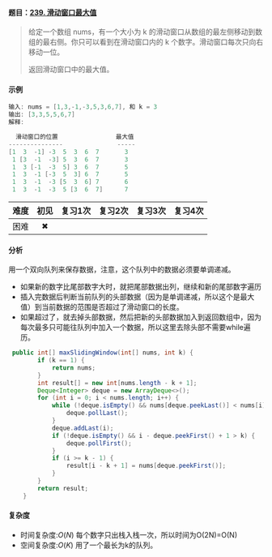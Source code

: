 #### 题目：[239. 滑动窗口最大值](https://leetcode-cn.com/problems/sliding-window-maximum/)

> 给定一个数组 nums，有一个大小为 k 的滑动窗口从数组的最左侧移动到数组的最右侧。你只可以看到在滑动窗口内的 k 个数字。滑动窗口每次只向右移动一位。
>
> 返回滑动窗口中的最大值。
>

#### 示例

```java
输入: nums = [1,3,-1,-3,5,3,6,7], 和 k = 3
输出: [3,3,5,5,6,7] 
解释: 

  滑动窗口的位置                最大值
---------------               -----
[1  3  -1] -3  5  3  6  7       3
 1 [3  -1  -3] 5  3  6  7       3
 1  3 [-1  -3  5] 3  6  7       5
 1  3  -1 [-3  5  3] 6  7       5
 1  3  -1  -3 [5  3  6] 7       6
 1  3  -1  -3  5 [3  6  7]      7
```

| 难度 | 初见 | 复习1次 | 复习2次 | 复习3次 | 复习4次 |
| :--: | :--: | :-----: | :-----: | :-----: | :-----: |
| 困难 |  ✖   |         |         |         |         |

#### 分析

用一个双向队列来保存数据，注意，这个队列中的数据必须要单调递减。

- 如果新的数字比尾部数字大时，就把尾部数据出列，继续和新的尾部数字遍历
- 插入完数据后判断当前队列的头部数据（因为是单调递减，所以这个是最大值）到当前数据的范围是否超过了滑动窗口的长度。
- 如果超过了，就去掉头部数据，然后把新的头部数据加入到返回数组中，因为每次最多只可能往队列中加入一个数据，所以这里去除头部不需要while遍历。

```java
 public int[] maxSlidingWindow(int[] nums, int k) {
        if (k == 1) {
            return nums;
        }
        int result[] = new int[nums.length - k + 1];
        Deque<Integer> deque = new ArrayDeque<>();
        for (int i = 0; i < nums.length; i++) {
            while (!deque.isEmpty() && nums[deque.peekLast()] < nums[i]) {
                deque.pollLast();
            }
            deque.addLast(i);
            if (!deque.isEmpty() && i - deque.peekFirst() + 1 > k) {
                deque.pollFirst();
            }
            if (i >= k - 1) {
                result[i - k + 1] = nums[deque.peekFirst()];
            }
        }
        return result;
    }
```



#### 复杂度

- 时间复杂度:$O(N)$ 每个数字只出栈入栈一次，所以时间为O(2N)=O(N)
- 空间复杂度:$O(K)$ 用了一个最长为k的队列。

